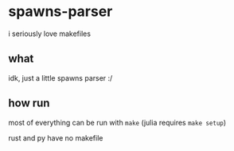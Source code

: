 # spawns-parser

i seriously love makefiles

## what
idk, just a little spawns parser :/


## how run
most of everything can be run with `make` (julia requires `make setup`)

rust and py have no makefile 
